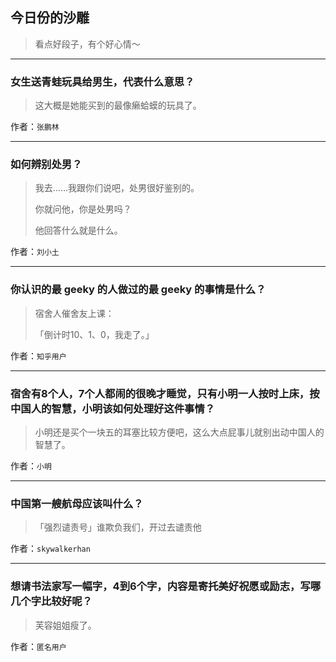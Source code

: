 ## 今日份的沙雕

> 看点好段子，有个好心情～


 
---

### 女生送青蛙玩具给男生，代表什么意思？

> 这大概是她能买到的最像癞蛤蟆的玩具了。


作者：`张鹏林`

---

### 如何辨别处男？

> 我去……我跟你们说吧，处男很好鉴别的。
> 
> 你就问他，你是处男吗？
> 
> 他回答什么就是什么。


作者：`刘小土`

---

### 你认识的最 geeky 的人做过的最 geeky 的事情是什么？

> 宿舍人催舍友上课：
> 
> 「倒计时10、1、0，我走了。」


作者：`知乎用户`

---

### 宿舍有8个人，7个人都闹的很晚才睡觉，只有小明一人按时上床，按中国人的智慧，小明该如何处理好这件事情？

> 小明还是买个一块五的耳塞比较方便吧，这么大点屁事儿就别出动中国人的智慧了。


作者：`小明`

---

### 中国第一艘航母应该叫什么？

> 「强烈谴责号」谁欺负我们，开过去谴责他


作者：`skywalkerhan`

---

### 想请书法家写一幅字，4到6个字，内容是寄托美好祝愿或励志，写哪几个字比较好呢？

> 芙容姐姐瘦了。


作者：`匿名用户`